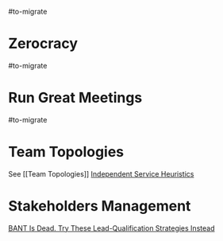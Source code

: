 #to-migrate 
# Zerocracy
#to-migrate 
# Run Great Meetings
#to-migrate 
# Team Topologies
See [[Team Topologies]]
[Independent Service Heuristics](https://github.com/TeamTopologies/Independent-Service-Heuristics)
# Stakeholders Management
[BANT Is Dead. Try These Lead-Qualification Strategies Instead](https://builtin.com/sales/bant)